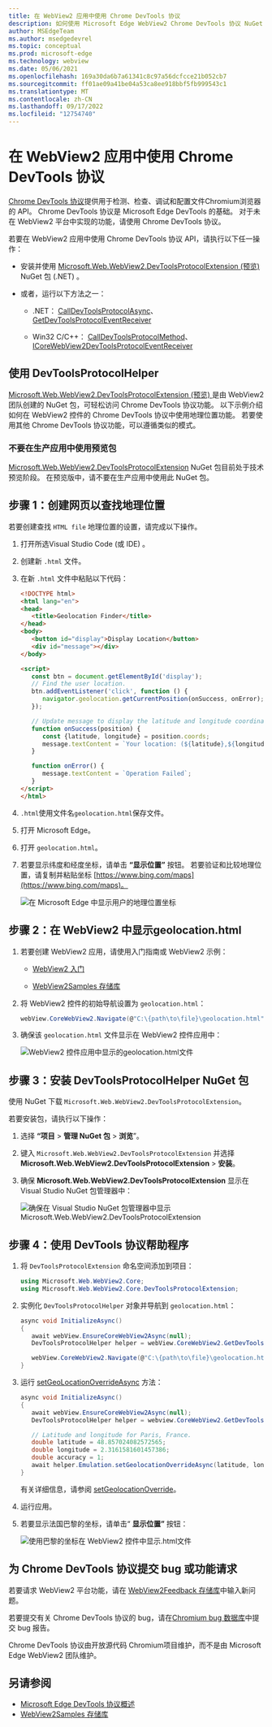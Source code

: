 ```yaml
---
title: 在 WebView2 应用中使用 Chrome DevTools 协议
description: 如何使用 Microsoft Edge WebView2 Chrome DevTools 协议 NuGet 包在 WebView2 应用中使用 Chrome DevTools 协议。
author: MSEdgeTeam
ms.author: msedgedevrel
ms.topic: conceptual
ms.prod: microsoft-edge
ms.technology: webview
ms.date: 05/06/2021
ms.openlocfilehash: 169a30da6b7a61341c8c97a56dcfcce21b052cb7
ms.sourcegitcommit: ff01ae09a41be04a53ca8ee918bbf5fb999543c1
ms.translationtype: MT
ms.contentlocale: zh-CN
ms.lasthandoff: 09/17/2022
ms.locfileid: "12754740"
---
```

# <a name="use-the-chrome-devtools-protocol-in-webview2-apps"></a>在 WebView2 应用中使用 Chrome DevTools 协议

[Chrome DevTools 协议](https://chromedevtools.github.io/devtools-protocol)提供用于检测、检查、调试和配置文件Chromium浏览器的 API。  Chrome DevTools 协议是 Microsoft Edge DevTools 的基础。  对于未在 WebView2 平台中实现的功能，请使用 Chrome DevTools 协议。

若要在 WebView2 应用中使用 Chrome DevTools 协议 API，请执行以下任一操作：

*  安装并使用 [Microsoft.Web.WebView2.DevToolsProtocolExtension (预览) ](https://www.nuget.org/packages/Microsoft.Web.WebView2.DevToolsProtocolExtension) NuGet 包 (.NET) 。

*  或者，运行以下方法之一：

   *  .NET： [CallDevToolsProtocolAsync](/dotnet/api/microsoft.web.webview2.core.corewebview2.calldevtoolsprotocolmethodasync?view=webview2-dotnet-1.0.774.44&preserve-view=true#Microsoft_Web_WebView2_Core_CoreWebView2_CallDevToolsProtocolMethodAsync_System_String_System_String_)、 [GetDevToolsProtocolEventReceiver](/dotnet/api/microsoft.web.webview2.core.corewebview2.getdevtoolsprotocoleventreceiver?view=webview2-dotnet-1.0.774.44&preserve-view=true)

   *  Win32 C/C++： [CallDevToolsProtocolMethod](/microsoft-edge/webview2/reference/win32/icorewebview2?view=webview2-1.0.774.44&preserve-view=true#calldevtoolsprotocolmethod)、 [ICoreWebView2DevToolsProtocolEventReceiver](/microsoft-edge/webview2/reference/win32/icorewebview2devtoolsprotocoleventreceiver?view=webview2-1.0.774.44&preserve-view=true)


<!-- ====================================================================== -->
## <a name="use-devtoolsprotocolhelper"></a>使用 DevToolsProtocolHelper

[Microsoft.Web.WebView2.DevToolsProtocolExtension (预览) ](https://www.nuget.org/packages/Microsoft.Web.WebView2.DevToolsProtocolExtension) 是由 WebView2 团队创建的 NuGet 包，可轻松访问 Chrome DevTools 协议功能。  以下示例介绍如何在 WebView2 控件的 Chrome DevTools 协议中使用地理位置功能。  若要使用其他 Chrome DevTools 协议功能，可以遵循类似的模式。

### <a name="dont-use-the-preview-package-in-production-apps"></a>不要在生产应用中使用预览包

[Microsoft.Web.WebView2.DevToolsProtocolExtension](https://www.nuget.org/packages/Microsoft.Web.WebView2.DevToolsProtocolExtension) NuGet 包目前处于技术预览阶段。  在预览版中，请不要在生产应用中使用此 NuGet 包。


<!-- ====================================================================== -->
## <a name="step-1-create-a-webpage-to-find-your-geolocation"></a>步骤 1：创建网页以查找地理位置

若要创建查找 `HTML file` 地理位置的设置，请完成以下操作。

1. 打开所选Visual Studio Code (或 IDE) 。

1. 创建新 `.html` 文件。

1. 在新 `.html` 文件中粘贴以下代码：

   ```html
   <!DOCTYPE html>
   <html lang="en">
   <head>
      <title>Geolocation Finder</title>
   </head>
   <body>
      <button id="display">Display Location</button>
      <div id="message"></div>
   </body>
   
   <script>
      const btn = document.getElementById('display');
      // Find the user location.
      btn.addEventListener('click', function () {
         navigator.geolocation.getCurrentPosition(onSuccess, onError);
      });
   
      // Update message to display the latitude and longitude coordinates.
      function onSuccess(position) {
         const {latitude, longitude} = position.coords;
         message.textContent = `Your location: (${latitude},${longitude})`;
      }
   
      function onError() {
         message.textContent = `Operation Failed`;
      }
   </script>
   </html>
   ```

1. `.html`使用文件名`geolocation.html`保存文件。

1. 打开 Microsoft Edge。

1. 打开 `geolocation.html`。

1. 若要显示纬度和经度坐标，请单击 **“显示位置”** 按钮。  若要验证和比较地理位置，请复制并粘贴坐标 [https://www.bing.com/maps](https://www.bing.com/maps)。

   ![在 Microsoft Edge 中显示用户的地理位置坐标](./media/geolocater-browser.png)


<!-- ====================================================================== -->
## <a name="step-2-display-geolocationhtml-in-a-webview2"></a>步骤 2：在 WebView2 中显示geolocation.html

1. 若要创建 WebView2 应用，请使用入门指南或 WebView2 示例：

   * [WebView2 入门](../get-started/get-started.md)

   * [WebView2Samples 存储库](https://github.com/MicrosoftEdge/WebView2Samples)

1. 将 WebView2 控件的初始导航设置为 `geolocation.html`：

   ```csharp
   webView.CoreWebView2.Navigate(@"C:\{path\to\file}\geolocation.html");
   ```

1. 确保该 `geolocation.html` 文件显示在 WebView2 控件应用中：

   ![WebView2 控件应用中显示的geolocation.html文件](./media/initial-geolocate.png)


<!-- ====================================================================== -->
## <a name="step-3-install-the-devtoolsprotocolhelper-nuget-package"></a>步骤 3：安装 DevToolsProtocolHelper NuGet 包

使用 NuGet 下载 `Microsoft.Web.WebView2.DevToolsProtocolExtension`。

若要安装包，请执行以下操作：

1. 选择 **“项目** > **管理 NuGet 包** > **浏览**”。

1. 键入 `Microsoft.Web.WebView2.DevToolsProtocolExtension` 并选择 **Microsoft.Web.WebView2.DevToolsProtocolExtension** > **安装**。

1. 确保 **Microsoft.Web.WebView2.DevToolsProtocolExtension** 显示在 Visual Studio NuGet 包管理器中：

   ![确保在 Visual Studio NuGet 包管理器中显示 Microsoft.Web.WebView2.DevToolsProtocolExtension](./media/cdp-nuget.png)


<!-- ====================================================================== -->
## <a name="step-4-use-devtools-protocol-helper"></a>步骤 4：使用 DevTools 协议帮助程序

1. 将 `DevToolsProtocolExtension` 命名空间添加到项目：

   ```csharp
   using Microsoft.Web.WebView2.Core;
   using Microsoft.Web.WebView2.Core.DevToolsProtocolExtension;
   ```

1. 实例化 `DevToolsProtocolHelper` 对象并导航到 `geolocation.html`：

   ```csharp
   async void InitializeAsync()
   {
      await webView.EnsureCoreWebView2Async(null);
      DevToolsProtocolHelper helper = webView.CoreWebView2.GetDevToolsProtocolHelper();

      webView.CoreWebView2.Navigate(@"C:\{path\to\file}\geolocation.html");
   }
   ```

1. 运行 [setGeoLocationOverrideAsync](https://chromedevtools.github.io/devtools-protocol/tot/Emulation/#method-setGeolocationOverride) 方法：

   ```csharp
   async void InitializeAsync()
   {
      await webView.EnsureCoreWebView2Async(null);
      DevToolsProtocolHelper helper = webview.CoreWebView2.GetDevToolsProtocolHelper();

      // Latitude and longitude for Paris, France.
      double latitude = 48.857024082572565;
      double longitude = 2.3161581601457386;
      double accuracy = 1;
      await helper.Emulation.setGeolocationOverrideAsync(latitude, longitude, accuracy);
   }
   ```

   有关详细信息，请参阅 [setGeolocationOverride](https://chromedevtools.github.io/devtools-protocol/tot/Emulation/#method-setGeolocationOverride)。

1. 运行应用。

1. 若要显示法国巴黎的坐标，请单击“ **显示位置”** 按钮：

   ![使用巴黎的坐标在 WebView2 控件中显示.html文件](./media/final-location-cdp.png)


<!-- ====================================================================== -->
## <a name="file-a-bug-or-feature-request-for-the-chrome-devtools-protocol"></a>为 Chrome DevTools 协议提交 bug 或功能请求

若要请求 WebView2 平台功能，请在 [WebView2Feedback 存储库](https://github.com/MicrosoftEdge/WebView2Feedback)中输入新问题。

若要提交有关 Chrome DevTools 协议的 bug，请在[Chromium bug 数据库](https://bugs.chromium.org/p/chromium/issues/entry?components=Platform%3EDevTools%3EPlatform)中提交 bug 报告。

Chrome DevTools 协议由开放源代码 Chromium项目维护，而不是由 Microsoft Edge WebView2 团队维护。


<!-- ====================================================================== -->
## <a name="see-also"></a>另请参阅

* [Microsoft Edge DevTools 协议概述](../../devtools-protocol-chromium/index.md)
* [WebView2Samples 存储库](https://github.com/MicrosoftEdge/WebView2Samples)
